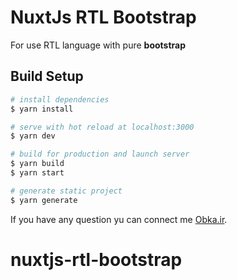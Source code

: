 # NuxtJs RTL Bootstrap
<p>For use RTL language with pure <b>bootstrap</b></p>

## Build Setup

```bash
# install dependencies
$ yarn install

# serve with hot reload at localhost:3000
$ yarn dev

# build for production and launch server
$ yarn build
$ yarn start

# generate static project
$ yarn generate
```

If you have any question yu can connect me [Obka.ir](http://obka.ir).

# nuxtjs-rtl-bootstrap
